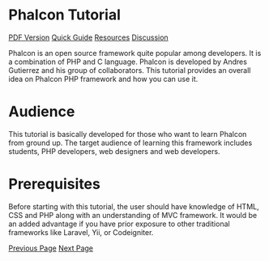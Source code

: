 # Phalcon Tutorial
[PDF Version](../phalcon/phalcon_pdf_version.md)
[Quick Guide](../phalcon/phalcon_quick_guide.md)
[Resources](../phalcon/phalcon_useful_resources.md)
[Discussion](../phalcon/phalcon_discussion.md)

Phalcon is an open source framework quite popular among developers. It is a combination of PHP and C language. Phalcon is developed by Andres Gutierrez and his group of collaborators. This tutorial provides an overall idea on Phalcon PHP framework and how you can use it.

# Audience
This tutorial is basically developed for those who want to learn Phalcon from ground up. The target audience of learning this framework includes students, PHP developers, web designers and web developers.

# Prerequisites
Before starting with this tutorial, the user should have knowledge of HTML, CSS and PHP along with an understanding of MVC framework. It would be an added advantage if you have prior exposure to other traditional frameworks like Laravel, Yii, or Codeigniter.


[Previous Page](../phalcon/index.md) [Next Page](../phalcon/phalcon_overview.md) 
